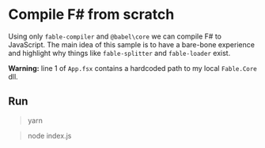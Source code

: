 # Compile F# from scratch

Using only `fable-compiler` and `@babel\core` we can compile F# to JavaScript.
The main idea of this sample is to have a bare-bone experience and highlight why things like `fable-splitter` and `fable-loader` exist.

**Warning:** line 1 of `App.fsx` contains a hardcoded path to my local `Fable.Core` dll.


## Run 

> yarn

> node index.js 